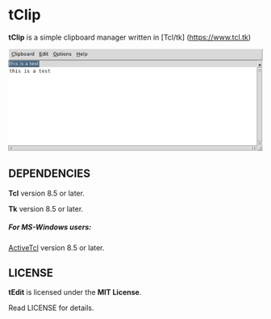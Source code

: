 # tClip
**tClip** is a simple clipboard manager written in [Tcl/tk] (https://www.tcl.tk)

![Screenshot](screenshot.png "Screenshot")

## DEPENDENCIES
**Tcl** version 8.5 or later.

**Tk** version 8.5 or later.

##### For MS-Windows users:
[ActiveTcl](https://www.activestate.com/activetcl) version 8.5 or later.


## LICENSE
**tEdit** is licensed under the **MIT License**.

Read LICENSE for details.

